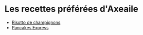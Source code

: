 # Les recettes préférées d'Axeaile
- [Risotto de champignons][id]
- [Pancakes Express][id1]
#
# 
[id]: risotto.md
[id1]: pancakesexpress.md
#
